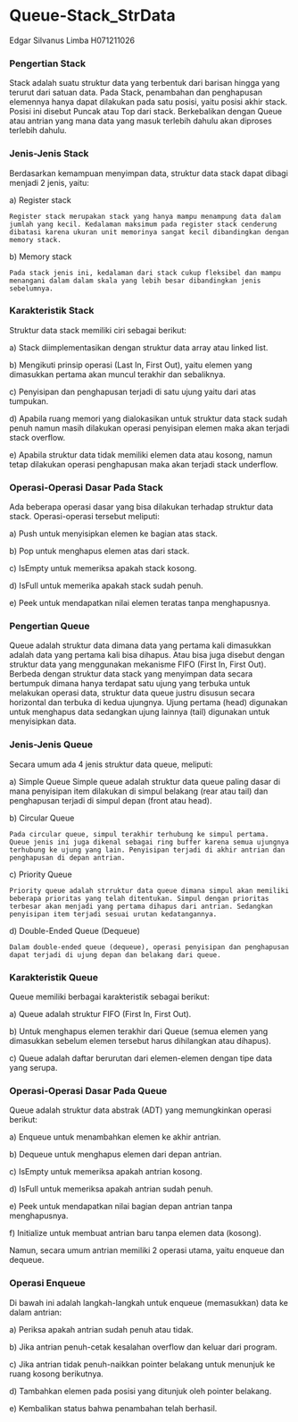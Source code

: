 # Queue-Stack_StrData
Edgar Silvanus Limba H071211026

<h3>Pengertian Stack</h3>

Stack adalah suatu struktur data yang terbentuk dari barisan hingga yang terurut dari satuan data. Pada Stack, penambahan dan penghapusan elemennya hanya dapat dilakukan pada satu posisi, yaitu posisi akhir stack. Posisi ini disebut Puncak atau Top dari stack. Berkebalikan dengan Queue atau antrian yang mana data yang masuk terlebih dahulu akan diproses terlebih dahulu.

<h3>Jenis-Jenis Stack</h3>

Berdasarkan kemampuan menyimpan data, struktur data stack dapat dibagi menjadi 2 jenis, yaitu: 

a)	Register stack

	Register stack merupakan stack yang hanya mampu menampung data dalam jumlah yang kecil. Kedalaman maksimum pada register stack cenderung dibatasi karena ukuran unit memorinya sangat kecil dibandingkan dengan memory stack. 


b)	Memory stack

	Pada stack jenis ini, kedalaman dari stack cukup fleksibel dan mampu menangani dalam dalam skala yang lebih besar dibandingkan jenis sebelumnya. 


<h3>Karakteristik Stack</h3>

Struktur data stack memiliki ciri sebagai berikut: 

a)	Stack diimplementasikan dengan struktur data array atau linked list. 

b)	Mengikuti prinsip operasi (Last In, First Out), yaitu elemen yang dimasukkan pertama akan muncul terakhir dan sebaliknya. 

c)	Penyisipan dan penghapusan terjadi di satu ujung yaitu dari atas tumpukan. 

d)	Apabila ruang memori yang dialokasikan untuk struktur data stack sudah penuh namun masih dilakukan operasi penyisipan elemen maka akan terjadi stack overflow. 

e)	Apabila struktur data tidak memiliki elemen data atau kosong, namun tetap dilakukan operasi penghapusan maka akan terjadi stack underflow.


<h3>Operasi-Operasi Dasar Pada Stack</h3>

Ada beberapa operasi dasar yang bisa dilakukan terhadap struktur data stack. Operasi-operasi tersebut meliputi:

a)	Push untuk menyisipkan elemen ke bagian atas stack.

b)	Pop untuk menghapus elemen atas dari stack.

c)	IsEmpty untuk memeriksa apakah stack kosong.

d)	IsFull untuk memerika apakah stack sudah penuh.

e)	Peek untuk mendapatkan nilai elemen teratas tanpa menghapusnya.

<h3>Pengertian Queue</h3>

Queue adalah struktur data dimana data yang pertama kali dimasukkan adalah data yang pertama kali bisa dihapus. Atau bisa juga disebut dengan struktur data yang menggunakan mekanisme FIFO (First In, First Out). Berbeda dengan struktur data stack yang menyimpan data secara bertumpuk dimana hanya terdapat satu ujung yang terbuka untuk melakukan operasi data, struktur data queue justru disusun secara horizontal dan terbuka di kedua ujungnya. Ujung pertama (head) digunakan untuk menghapus data sedangkan ujung lainnya (tail) digunakan untuk menyisipkan data.

<h3>Jenis-Jenis Queue</h3>

Secara umum ada 4 jenis struktur data queue, meliputi:

a)	Simple Queue
	Simple queue adalah struktur data queue paling dasar di mana penyisipan item dilakukan di simpul belakang (rear atau tail) dan penghapusan terjadi di simpul depan (front atau head).

b)	Circular Queue

	Pada circular queue, simpul terakhir terhubung ke simpul pertama. Queue jenis ini juga dikenal sebagai ring buffer karena semua ujungnya terhubung ke ujung yang lain. Penyisipan terjadi di akhir antrian dan penghapusan di depan antrian.

c)	Priority Queue

	Priority queue adalah strruktur data queue dimana simpul akan memiliki beberapa prioritas yang telah ditentukan. Simpul dengan prioritas terbesar akan menjadi yang pertama dihapus dari antrian. Sedangkan penyisipan item terjadi sesuai urutan kedatangannya.

d)	Double-Ended Queue (Dequeue)

	Dalam double-ended queue (dequeue), operasi penyisipan dan penghapusan dapat terjadi di ujung depan dan belakang dari queue.



<h3>Karakteristik Queue</h3> 

Queue memiliki berbagai karakteristik sebagai berikut: 

a)	Queue adalah struktur FIFO (First In, First Out).

b)	Untuk menghapus elemen terakhir dari Queue (semua elemen yang dimasukkan sebelum elemen tersebut harus dihilangkan atau dihapus). 

c)	Queue adalah daftar berurutan dari elemen-elemen dengan tipe data yang serupa.


<h3>Operasi-Operasi Dasar Pada Queue</h3>

Queue adalah struktur data abstrak (ADT) yang memungkinkan operasi berikut: 

a)	Enqueue untuk menambahkan elemen ke akhir antrian.

b)	Dequeue untuk menghapus elemen dari depan antrian.

c)	IsEmpty untuk memeriksa apakah antrian kosong.

d)	IsFull untuk memeriksa apakah antrian sudah penuh.

e)	Peek untuk mendapatkan nilai bagian depan antrian tanpa menghapusnya.

f)	Initialize untuk membuat antrian baru tanpa elemen data (kosong).

Namun, secara umum antrian memiliki 2 operasi utama, yaitu enqueue dan dequeue. 


<h3>Operasi Enqueue</h3> 

Di bawah ini adalah langkah-langkah untuk enqueue (memasukkan) data ke dalam antrian:

a)	Periksa apakah antrian sudah penuh atau tidak. 

b)	Jika antrian penuh-cetak kesalahan overflow dan keluar dari program. 

c)	Jika antrian tidak penuh-naikkan pointer belakang untuk menunjuk ke ruang kosong berikutnya. 

d)	Tambahkan elemen pada posisi yang ditunjuk oleh pointer belakang. 

e)	Kembalikan status bahwa penambahan telah berhasil.
